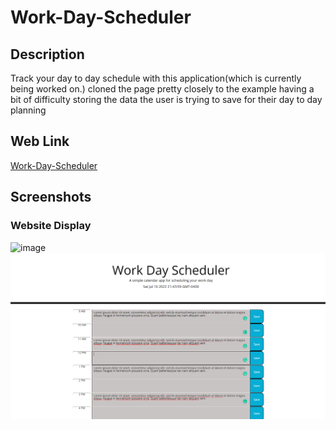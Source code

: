 # Work-Day-Scheduler
 
## Description

Track your day to day schedule with this application(which is currently being worked on.)
cloned the page pretty closely to the example having a bit of difficulty storing the data the user is trying to save for their day to day planning

## Web Link
[Work-Day-Scheduler](https://arezvani95.github.io/Work-Day-Scheduler/)

## Screenshots
### Website Display
![image](Develop/img/Web-Main.PNGimg)
![image](Develop/img/Text-Boxes-With-Text.PNG)
